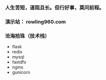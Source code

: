 ### 人生苦短，道阻且长。但行好事，莫问前程。

### 演示站： rowling960.com

### 沧海拾珠（技术栈）

- flask
- redis
- mysql
- fastdfs
- nginx
- gunicorn



